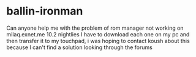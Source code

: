 ballin-ironman
==============

Can anyone help me with the problem of rom manager not working on milaq.exnet.me 10.2 nightlies I have to download each one on my pc and then transfer it to my touchpad, i was hoping to contact koush about this because I can't find a solution looking through the forums 
